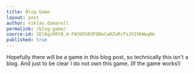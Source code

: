 ```yaml
---
title: Blog Game
layout: post
author: niklas.damarell
permalink: /blog-game/
source-id: 1Et8giRRtB_A-FW3UD5N3FQNaCwHZuRvTsJV1hKWwgNc
published: true
---
```

Hopefully there will be a game in this blog post, so technically this isn't a blog. And just to be clear I do not own this game. (If the game works!)

